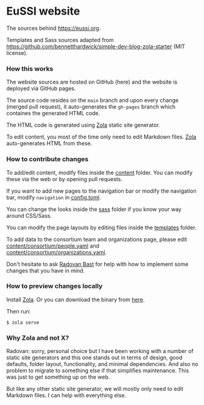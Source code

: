 # EuSSI website

The sources behind <https://eussi.org>.

Templates and Sass sources adapted from https://github.com/bennetthardwick/simple-dev-blog-zola-starter
(MIT license).


### How this works

The website sources are hosted on GitHub (here) and the website is deployed via
GitHub pages.

The source code resides on the `main` branch and upon every change (merged
pull request), it auto-generates the `gh-pages` branch which containes the
generated HTML code.

The HTML code is generated using [Zola](https://www.getzola.org/) static site
generator.

To edit content, you most of the time only need to edit Markdown files.
[Zola](https://www.getzola.org/) auto-generates HTML from these.


### How to contribute changes

To add/edit content, modify files inside the [content](content) folder. You can modify
these via the web or by opening pull requests.

If you want to add new pages to the navigation bar or modify the navigation
bar, modify `navigation` in [config.toml](config.toml).

You can change the looks inside the [sass](sass) folder if you know your way
around CSS/Sass.

You can modify the page layouts by editing files inside the [templates](templates) folder.

To add data to the consortium team and organizations page, please edit
[content/consortium/people.yaml](content/consortium/people.yaml)
and
[content/consortium/organizations.yaml](content/consortium/organizations.yaml).

Don't hesitate to ask [Radovan Bast](mailto:firstname.lastname@uit.no) for help with
how to implement some changes that you have in mind.


### How to preview changes locally

Install [Zola](https://www.getzola.org/). Or you can download the binary from
[here](https://github.com/getzola/zola/releases).

Then run:
```console
$ zola serve
```


### Why Zola and not X?

Radovan: sorry, personal choice but I have been working with a number of static
site generators and this one stands out in terms of design, good defaults,
folder layout, functionality, and minimal dependencies.  And also no problem to
migrate to something else if that simplifies maintenance.  This was just to get
something up on the web.

But like any other static site generator, we will mostly only need to edit
Markdown files.  I can help with everything else.
